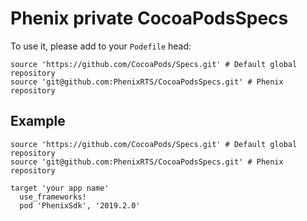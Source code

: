 # Phenix private CocoaPodsSpecs

To use it, please add to your `Podefile` head:
```
source 'https://github.com/CocoaPods/Specs.git' # Default global repository
source 'git@github.com:PhenixRTS/CocoaPodsSpecs.git' # Phenix repository
```

## Example
```
source 'https://github.com/CocoaPods/Specs.git' # Default global repository
source 'git@github.com:PhenixRTS/CocoaPodsSpecs.git' # Phenix repository

target 'your app name'
  use_frameworks!
  pod 'PhenixSdk', '2019.2.0'
```